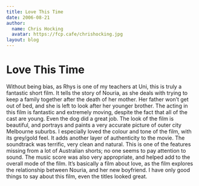 ```yaml
---
title: Love This Time
date: 2006-08-21
author:
  name: Chris Hocking
  avatar: https://fcp.cafe/chrishocking.jpg
layout: blog
---
```

# Love This Time

Without being bias, as Rhys is one of my teachers at Uni, this is truly a fantastic short film. It tells the story of Nouria, as she deals with trying to keep a family together after the death of her mother. Her father won’t get out of bed, and she is left to look after her younger brother. The acting in this film is fantastic and extremely moving, despite the fact that all of the cast are young. Even the dog did a great job. The look of the film is beautiful, and portrays and paints a very accurate picture of outer city Melbourne suburbs. I especially loved the colour and tone of the film, with its grey/gold feel. It adds another layer of authenticity to the movie. The soundtrack was terrific, very clean and natural. This is one of the features missing from a lot of Australian shorts; no one seems to pay attention to sound. The music score was also very appropriate, and helped add to the overall mode of the film. It’s basically a film about love, as the film explores the relationship between Nouria, and her new boyfriend. I have only good things to say about this film, even the titles looked great.